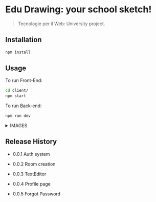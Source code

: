 # Edu Drawing: your school sketch!

> Tecnologie per il Web: University project.

## Installation

```sh
npm install
```

## Usage

To run Front-End:

```sh
cd client/
npm start
```

To run Back-end:

```sh
npm run dev
```

<details>
 <summary>IMAGES</summary>
 
    #HOMEPAGE
   ![Alt text](client/src/assets/info.png?raw=true "Title")
    
</details>

## Release History

- 0.0.1
  Auth system
- 0.0.2
  Room creation
- 0.0.3
  TextEditor

- 0.0.4
  Profile page
- 0.0.5
  Forgot Password
